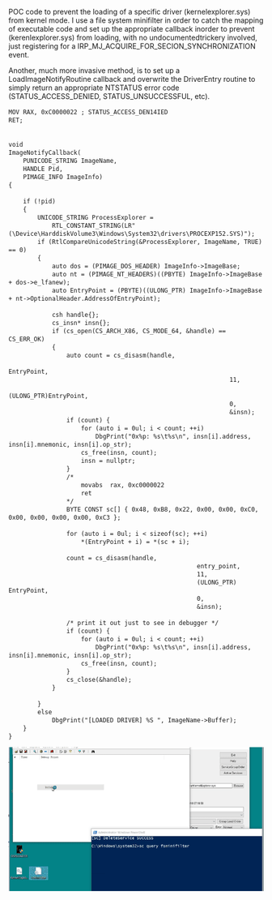 

POC code to prevent the loading of a specific driver (kernelexplorer.sys) from kernel mode.   I use a file system minifilter in order to catch the mapping of executable code and set up the appropriate callback inorder to prevent (kerenlexplorer.sys) from loading, with no undocumentedtrickery involved, just registering for a IRP_MJ_ACQUIRE_FOR_SECION_SYNCHRONIZATION  event.

Another, much more invasive method, is to set up a LoadImageNotifyRoutine callback and overwrite the DriverEntry routine to simply return an appropriate NTSTATUS error code (STATUS_ACCESS_DENIED, STATUS_UNSUCCESSFUL, etc).
	
	MOV RAX, 0xC0000022 ; STATUS_ACCESS_DEN14IED
	RET;
	
	
	void 
	ImageNotifyCallback(
		PUNICODE_STRING ImageName, 
		HANDLE Pid, 
		PIMAGE_INFO ImageInfo) 
	{
	
		if (!pid) 
		{	
			UNICODE_STRING ProcessExplorer =
				RTL_CONSTANT_STRING(LR"(\Device\HarddiskVolume3\Windows\System32\drivers\PROCEXP152.SYS)");
			if (RtlCompareUnicodeString(&ProcessExplorer, ImageName, TRUE) == 0) 
			{
				auto dos = (PIMAGE_DOS_HEADER) ImageInfo->ImageBase;
				auto nt = (PIMAGE_NT_HEADERS)((PBYTE) ImageInfo->ImageBase + dos->e_lfanew);
				auto EntryPoint = (PBYTE)((ULONG_PTR) ImageInfo->ImageBase + nt->OptionalHeader.AddressOfEntryPoint);

				csh handle{};
				cs_insn* insn{};
				if (cs_open(CS_ARCH_X86, CS_MODE_64, &handle) == CS_ERR_OK) 
				{
					auto count = cs_disasm(handle, 
																 EntryPoint, 
																 11, 
																 (ULONG_PTR)EntryPoint, 
																 0, 
																 &insn);
					if (count) {
						for (auto i = 0ul; i < count; ++i)
							DbgPrint("0x%p: %s\t%s\n", insn[i].address, insn[i].mnemonic, insn[i].op_str);
						cs_free(insn, count);
						insn = nullptr;
					}	
					/*
						movabs	rax, 0xc0000022
						ret
					*/
					BYTE CONST sc[] { 0x48, 0xB8, 0x22, 0x00, 0x00, 0xC0, 0x00, 0x00, 0x00, 0x00, 0xC3 };
					
					for (auto i = 0ul; i < sizeof(sc); ++i) 
						*(EntryPoint + i) = *(sc + i);
					
					count = cs_disasm(handle, 
														entry_point, 
														11, 
														(ULONG_PTR) EntryPoint, 
														0, 
														&insn);
														
					/* print it out just to see in debugger */
					if (count) {
						for (auto i = 0ul; i < count; ++i)
							DbgPrint("0x%p: %s\t%s\n", insn[i].address, insn[i].mnemonic, insn[i].op_str);
						cs_free(insn, count);
					}
					cs_close(&handle);
				}
				
			}
			else
				DbgPrint("[LOADED DRIVER] %S ", ImageName->Buffer);
		}			
	}
	

![Alt Text](block_kexplorer.gif)
